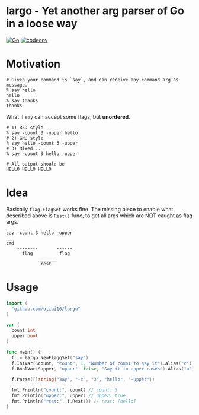 # largo - Yet another arg parser of Go in a loose way

[![Go](https://github.com/otiai10/largo/actions/workflows/go.yaml/badge.svg)](https://github.com/otiai10/largo/actions/workflows/go.yaml)
[![codecov](https://codecov.io/gh/otiai10/largo/branch/main/graph/badge.svg?token=OrcqSORFpr)](https://codecov.io/gh/otiai10/largo)

# Motivation

```shell
# Given your command is `say`, and can receive any command arg as message.
% say hello
hello
% say thanks
thanks
```

What if `say` can accept some flags, but **unordered**.

```shell
# 1) BSD style
% say -count 3 -upper hello
# 2) GNU style
% say hello -count 3 -upper
# 3) Mixed...
% say -count 3 hello -upper

# All output should be
HELLO HELLO HELLO
```

# Idea

Basically `flag.FlagSet` works fine. The missing piece to enable what described above is `Rest()` func, to get all args which are NOT caught as flag args.

```
say -count 3 hello -upper
___
cmd
    --------       ------
      flag          flag
            _______
             rest
```

# Usage

```go
import (
  "github.com/otiai10/largo"
)

var (
  count int
  upper bool
)

func main() {
  f := largo.NewFlaggSet("say")
  f.IntVar(&count, "count", 1, "Number of count to say it").Alias("c")
  f.BoolVar(&upper, "upper", false, "Say it in upper cases").Alias("u")

  f.Parse([]string{"say", "-c", "3", "hello", "-upper"})

  fmt.Println("count:", count) // count: 3
  fmt.Println("upper:", upper) // upper: true
  fmt.Println("rest:", f.Rest()) // rest: [hello]
}
```
